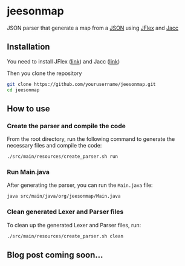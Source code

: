 # jeesonmap
JSON parser that generate a map from a [JSON](https://www.json.org/json-en.html) using [JFlex]() and [Jacc]()

## Installation

You need to install JFlex ([link](https://www.jflex.de/manual.html#Installing)) and Jacc ([link](https://github.com/zipwith/jacc/tree/master?tab=readme-ov-file#installation))

Then you clone the repository

~~~sh
git clone https://github.com/yourusername/jeesonmap.git
cd jeesonmap
~~~


## How to use

### Create the parser and compile the code

From the root directory, run the following command to generate the necessary files and compile the code:

```sh
./src/main/resources/create_parser.sh run
```

### Run Main.java

After generating the parser, you can run the `Main.java` file:

```sh
java src/main/java/org/jeesonmap/Main.java
```

### Clean generated Lexer and Parser files

To clean up the generated Lexer and Parser files, run:

```sh
./src/main/resources/create_parser.sh clean
```

## Blog post coming soon...


